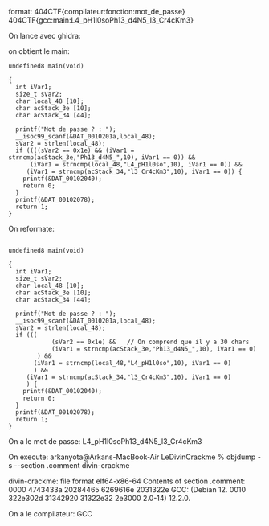 format:
404CTF{compilateur:fonction:mot_de_passe}
404CTF{gcc:main:L4_pH1l0soPh13_d4N5_l3_Cr4cKm3}

On lance avec ghidra:

on obtient le main:


```
undefined8 main(void)

{
  int iVar1;
  size_t sVar2;
  char local_48 [10];
  char acStack_3e [10];
  char acStack_34 [44];

  printf("Mot de passe ? : ");
  __isoc99_scanf(&DAT_0010201a,local_48);
  sVar2 = strlen(local_48);
  if ((((sVar2 == 0x1e) && (iVar1 = strncmp(acStack_3e,"Ph13_d4N5_",10), iVar1 == 0)) &&
      (iVar1 = strncmp(local_48,"L4_pH1l0so",10), iVar1 == 0)) &&
     (iVar1 = strncmp(acStack_34,"l3_Cr4cKm3",10), iVar1 == 0)) {
    printf(&DAT_00102040);
    return 0;
  }
  printf(&DAT_00102078);
  return 1;
}
```
On reformate:

```

undefined8 main(void)

{
  int iVar1;
  size_t sVar2;
  char local_48 [10];
  char acStack_3e [10];
  char acStack_34 [44];

  printf("Mot de passe ? : ");
  __isoc99_scanf(&DAT_0010201a,local_48);
  sVar2 = strlen(local_48);
  if (((
            (sVar2 == 0x1e) &&   // On comprend que il y a 30 chars
            (iVar1 = strncmp(acStack_3e,"Ph13_d4N5_",10), iVar1 == 0)
        ) &&
       (iVar1 = strncmp(local_48,"L4_pH1l0so",10), iVar1 == 0)
       ) &&
     (iVar1 = strncmp(acStack_34,"l3_Cr4cKm3",10), iVar1 == 0)
     ) {
    printf(&DAT_00102040);
    return 0;
  }
  printf(&DAT_00102078);
  return 1;
}
```

On a le mot de passe:
    L4_pH1l0soPh13_d4N5_l3_Cr4cKm3



On execute:
arkanyota@Arkans-MacBook-Air LeDivinCrackme % objdump -s --section .comment divin-crackme

divin-crackme:	file format elf64-x86-64
Contents of section .comment:
 0000 4743433a 20284465 6269616e 2031322e  GCC: (Debian 12.
 0010 322e302d 31342920 31322e32 2e3000    2.0-14) 12.2.0.


On a le compilateur:
    GCC


